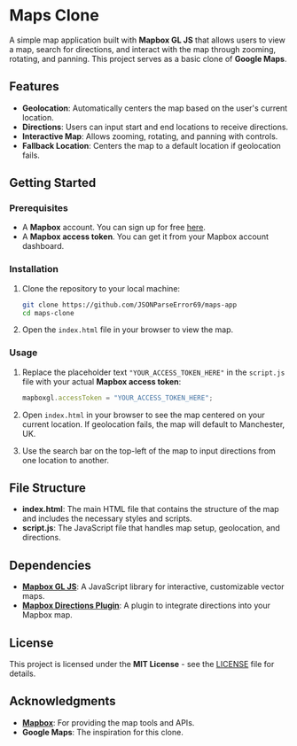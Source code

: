 # Maps Clone

A simple map application built with **Mapbox GL JS** that allows users to view a map, search for directions, and interact with the map through zooming, rotating, and panning. This project serves as a basic clone of **Google Maps**.

## Features

- **Geolocation**: Automatically centers the map based on the user's current location.
- **Directions**: Users can input start and end locations to receive directions.
- **Interactive Map**: Allows zooming, rotating, and panning with controls.
- **Fallback Location**: Centers the map to a default location if geolocation fails.

## Getting Started

### Prerequisites

- A **Mapbox** account. You can sign up for free [here](https://account.mapbox.com/auth/signup/).
- A **Mapbox access token**. You can get it from your Mapbox account dashboard.

### Installation

1. Clone the repository to your local machine:

    ```bash
   git clone https://github.com/JSONParseError69/maps-app
    cd maps-clone
    ```

2. Open the `index.html` file in your browser to view the map.

### Usage

1. Replace the placeholder text `"YOUR_ACCESS_TOKEN_HERE"` in the `script.js` file with your actual **Mapbox access token**:

    ```javascript
    mapboxgl.accessToken = "YOUR_ACCESS_TOKEN_HERE";
    ```

2. Open `index.html` in your browser to see the map centered on your current location. If geolocation fails, the map will default to Manchester, UK.

3. Use the search bar on the top-left of the map to input directions from one location to another.

## File Structure

- **index.html**: The main HTML file that contains the structure of the map and includes the necessary styles and scripts.
- **script.js**: The JavaScript file that handles map setup, geolocation, and directions.

## Dependencies

- **[Mapbox GL JS](https://docs.mapbox.com/mapbox-gl-js/api/)**: A JavaScript library for interactive, customizable vector maps.
- **[Mapbox Directions Plugin](https://docs.mapbox.com/mapbox-gl-js/example/mapbox-gl-directions/)**: A plugin to integrate directions into your Mapbox map.

## License

This project is licensed under the **MIT License** - see the [LICENSE](LICENSE) file for details.

## Acknowledgments

- **[Mapbox](https://www.mapbox.com/)**: For providing the map tools and APIs.
- **Google Maps**: The inspiration for this clone.

